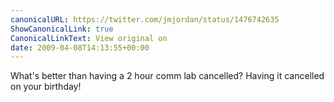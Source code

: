 ```yaml
---
canonicalURL: https://twitter.com/jmjordan/status/1476742635
ShowCanonicalLink: true
CanonicalLinkText: View original on
date: 2009-04-08T14:13:55+00:00
---
```

What's better than having a 2 hour comm lab cancelled? Having it cancelled on your birthday!